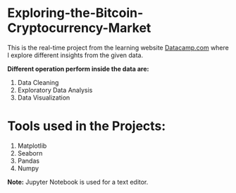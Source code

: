 # Exploring-the-Bitcoin-Cryptocurrency-Market
This is the real-time project from the learning website [Datacamp.com](www.datacamp.com) where I explore different insights from the given data.

**Different operation perform inside the data are:**
1. Data Cleaning
2. Exploratory Data Analysis
3. Data Visualization

# Tools used in the Projects:
1. Matplotlib
2. Seaborn
3. Pandas
4. Numpy


**Note:** Jupyter Notebook is used for a text editor.
